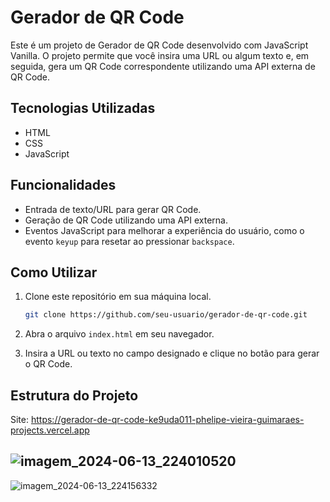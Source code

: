 # Gerador de QR Code

Este é um projeto de Gerador de QR Code desenvolvido com JavaScript Vanilla. O projeto permite que você insira uma URL ou algum texto e, em seguida, gera um QR Code correspondente utilizando uma API externa de QR Code. 

## Tecnologias Utilizadas

- HTML
- CSS
- JavaScript

## Funcionalidades

- Entrada de texto/URL para gerar QR Code.
- Geração de QR Code utilizando uma API externa.
- Eventos JavaScript para melhorar a experiência do usuário, como o evento `keyup` para resetar ao pressionar `backspace`.

## Como Utilizar

1. Clone este repositório em sua máquina local.
    ```sh
    git clone https://github.com/seu-usuario/gerador-de-qr-code.git
    ```

2. Abra o arquivo `index.html` em seu navegador.

3. Insira a URL ou texto no campo designado e clique no botão para gerar o QR Code.

## Estrutura do Projeto
Site: https://gerador-de-qr-code-ke9uda011-phelipe-vieira-guimaraes-projects.vercel.app

![imagem_2024-06-13_224010520](https://github.com/phelipeguimaraes/Gerador-de-QRCode/assets/137660442/41df0665-3882-4e66-b5a4-7b681065cb6a)
----
![imagem_2024-06-13_224156332](https://github.com/phelipeguimaraes/Gerador-de-QRCode/assets/137660442/5480eba9-a514-40a5-940a-b8fd02fcd11c)


